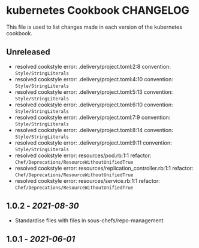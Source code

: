 # kubernetes Cookbook CHANGELOG

This file is used to list changes made in each version of the kubernetes cookbook.

## Unreleased

- resolved cookstyle error: .delivery/project.toml:2:8 convention: `Style/StringLiterals`
- resolved cookstyle error: .delivery/project.toml:4:10 convention: `Style/StringLiterals`
- resolved cookstyle error: .delivery/project.toml:5:13 convention: `Style/StringLiterals`
- resolved cookstyle error: .delivery/project.toml:6:10 convention: `Style/StringLiterals`
- resolved cookstyle error: .delivery/project.toml:7:9 convention: `Style/StringLiterals`
- resolved cookstyle error: .delivery/project.toml:8:14 convention: `Style/StringLiterals`
- resolved cookstyle error: .delivery/project.toml:9:11 convention: `Style/StringLiterals`
- resolved cookstyle error: resources/pod.rb:1:1 refactor: `Chef/Deprecations/ResourceWithoutUnifiedTrue`
- resolved cookstyle error: resources/replication_controller.rb:1:1 refactor: `Chef/Deprecations/ResourceWithoutUnifiedTrue`
- resolved cookstyle error: resources/service.rb:1:1 refactor: `Chef/Deprecations/ResourceWithoutUnifiedTrue`
## 1.0.2 - *2021-08-30*

- Standardise files with files in sous-chefs/repo-management

## 1.0.1 - *2021-06-01*
